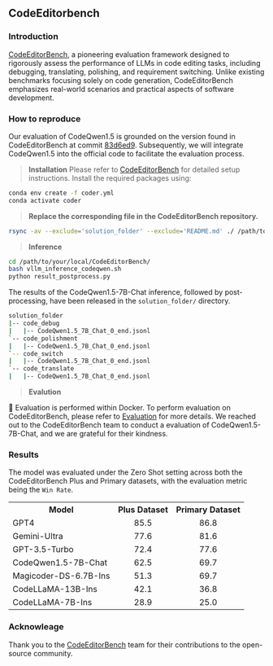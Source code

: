 ## CodeEditorbench

### Introduction
[CodeEditorBench](https://github.com/CodeEditorBench/CodeEditorBench/tree/main), a pioneering evaluation framework designed to rigorously assess the performance of LLMs in code editing tasks, including debugging, translating, polishing, and requirement switching. Unlike existing benchmarks focusing solely on code generation, CodeEditorBench emphasizes real-world scenarios and practical aspects of software development.

### How to reproduce
Our evaluation of CodeQwen1.5 is grounded on the version found in CodeEditorBench at commit [83d6ed9](https://github.com/CodeEditorBench/CodeEditorBench/tree/83d6ed96b4ce3d9a05acaf1d03c556b7514d60a5). Subsequently, we will integrate CodeQwen1.5 into the official code to facilitate the evaluation process.
> **Installation**
Please refer to [CodeEditorBench](https://github.com/CodeEditorBench/CodeEditorBench.git) for detailed setup instructions. Install the required packages using:
```bash
conda env create -f coder.yml
conda activate coder
```
> **Replace the corresponding file in the CodeEditorBench repository.**
```bash
rsync -av --exclude='solution_folder' --exclude='README.md' ./ /path/to/your/local/CodeEditorBench/
```
> **Inference**
```bash
cd /path/to/your/local/CodeEditorBench/
bash vllm_inference_codeqwen.sh
python result_postprocess.py
```
The results of the CodeQwen1.5-7B-Chat inference, followed by post-processing, have been released in the `solution_folder/` directory. 
```bash
solution_folder
|-- code_debug        
|   |-- CodeQwen1.5_7B_Chat_0_end.jsonl
`-- code_polishment      
|   |-- CodeQwen1.5_7B_Chat_0_end.jsonl
`-- code_switch       
|   |-- CodeQwen1.5_7B_Chat_0_end.jsonl
`-- code_translate      
|   |-- CodeQwen1.5_7B_Chat_0_end.jsonl
```
> **Evalution**

🚨 Evaluation is performed within Docker. To perform evaluation on CodeEditorBench, please refer to [Evaluation](https://github.com/CodeEditorBench/CodeEditorBench/blob/main/evaluation/README.md) for more details. We reached out to the CodeEditorBench team to conduct a evaluation of CodeQwen1.5-7B-Chat, and we are grateful for their kindness.

### Results
The model was evaluated under the Zero Shot setting across both the CodeEditorBench Plus and Primary datasets, with the evaluation metric being the `Win Rate`.
<table style="text-align:center">
    <tr>
        <th>Model</th>
        <th>Plus Dataset</th>
        <th>Primary Dataset</th>
    </tr>
    <tr>
        <td style="text-align: left">GPT4</td>
        <td>85.5</td>
        <td>86.8</td>
    </tr>
    <tr>
        <td style="text-align: left">Gemini-Ultra</td>
        <td>77.6</td>
        <td>81.6</td>
    </tr>
    <tr>
        <td style="text-align: left">GPT-3.5-Turbo</td>
        <td>72.4</td>
        <td>77.6</td>
    </tr>
    <tr>
        <td style="text-align: left">CodeQwen1.5-7B-Chat</td>
        <td>62.5</td>
        <td>69.7</td>
    </tr>
    <tr>
        <td style="text-align: left">Magicoder-DS-6.7B-Ins</td>
        <td>51.3</td>
        <td>69.7</td>
    </tr>
    <tr>
        <td style="text-align: left">CodeLLaMA-13B-Ins</td>
        <td>42.1</td>
        <td>36.8</td>
    </tr>
    <tr>
        <td style="text-align: left">CodeLLaMA-7B-Ins</td>
        <td>28.9</td>
        <td>25.0</td>
    </tr>
</table>

### Acknowleage
Thank you to the [CodeEditorBench](https://codeeditorbench.github.io/) team for their contributions to the open-source community.

